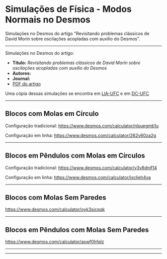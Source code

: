 # Simulações de Física - Modos Normais no Desmos
Simulações no Desmos do artigo "Revisitando problemas clássicos de David Morin sobre oscilações acopladas com auxílio do Desmos".

<hr>
Simulações no Desmos do artigo:
<ul>
<li><b>Título:</b> <i>Revisitando problemas clássicos de David Morin sobre oscilações acopladas com auxílio do Desmos</i></li>
<li><b>Autores:</b> </li>
<li><b>Journal:</b> </li>
<li><a href="normal_modes.pdf">PDF do artigo</a></li>
</ul>

Uma cópia dessas simulações se encontra em [LIA-UFC](http://www.lia.ufc.br/~rudini/publ/normal_modes.htm) e em [DC-UFC](http://sites.dc.ufc.br/~rudini/publ/normal_modes.htm)


<hr>
<H2>Blocos com Molas em Círculo</H2>

Configuração tradicional: https://www.desmos.com/calculator/nlsuegmb1u

Configuração em linha: https://www.desmos.com/calculator/262v60za2g

<hr>
<H2>Blocos em Pêndulos com Molas em Círculos</H2>

Configuração tradicional: https://www.desmos.com/calculator/y3v8dnif14

Configuração em linha: https://www.desmos.com/calculator/jxcljeh4va

<hr>
<H2>Blocos com Molas Sem Paredes</H2>

https://www.desmos.com/calculator/oyk3sicqqk

<hr>
<H2>Blocos em Pêndulos com Molas Sem Paredes</H2>

https://www.desmos.com/calculator/aswf0hfqlz



<hr>
<hr>
</BODY></HTML>
